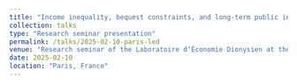 ```yaml
---
title: "Income inequality, bequest constraints, and long-term public investment"
collection: talks
type: "Research seminar presentation"
permalink: /talks/2025-02-10-paris-led
venue: "Research seminar of the Laboratoire d’Économie Dionysien at the University Paris 8"
date: 2025-02-10
location: "Paris, France"
---
```

